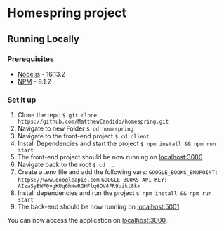 # Homespring project

## Running Locally

### Prerequisites
* [Node.js](http://nodejs.org/) - 16.13.2
* [NPM](http://npm.com) - 8.1.2

### Set it up
1. Clone the repo `$ git clone https://github.com/MatthewCandido/homespring.git`
2. Navigate to new Folder `$ cd homespring`
3. Navigate to the front-end project `$ cd client`
4. Install Dependencies and start the project `$ npm install && npm run start`
5. The front-end project should be now running on [localhost:3000](http://localhost:3000/)
6. Navigate back to the root `$ cd ..`
7. Create a .env file and add the following vars:
`GOOGLE_BOOKS_ENDPOINT: https://www.googleapis.com`
`GOOGLE_BOOKS_API_KEY: AIzaSyBWF0vgKUq6hNwRGHFlq6OV4FR9oikt8kk`
4. Install dependencies and run the project `$ npm install && npm run start`
6. The back-end should be now running on [localhost:5001](http://localhost:5001/)

You can now access the application on [localhost:3000](http://localhost:3000/).